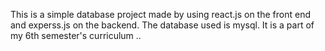 This is a simple database project made by using react.js on the front end and experss.js on the backend. The database used is mysql. It is a part of my 6th semester's curriculum ..